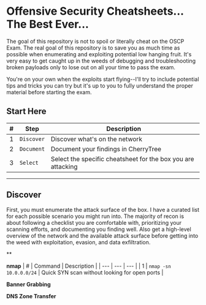 # Offensive Security Cheatsheets... The Best Ever...
The goal of this repository is not to spoil or literally cheat on the OSCP Exam.  The real goal of this repository is to save you as much time as possible when enumerating and exploiting potential low hanging fruit.  It's very easy to get caught up in the weeds of debugging and troubleshooting broken payloads only to lose out on all your time to pass the exam.

You're on your own when the exploits start flying--I'll try to include potential tips and tricks you can try but it's up to you to fully understand the proper material before starting the exam.

## Start Here
| # | Step | Description |
| --- | --- | --- |
| 1 | `Discover` | Discover what's on the network |
| 2 | `Document` | Document your findings in CherryTree |
| 3 | `Select` | Select the specific cheatsheet for the box you are attacking |

-------------
## Discover
First, you must enumerate the attack surface of the box.  I have a curated list for each possible scenario you might run into.  The majority of recon is about following a checklist you are comfortable with, prioritizing your scanning efforts, and documenting you finding well.  Also get a high-level overview of the network and the available attack surface before getting into the weed with exploitation, evasion, and data exfiltration. 

**

**nmap**
| # | Command | Description |
| --- | --- | --- |
| 1 | `nmap -sn 10.0.0.0/24` | Quick SYN scan without looking for open ports  |

**Banner Grabbing**

**DNS Zone Transfer**

